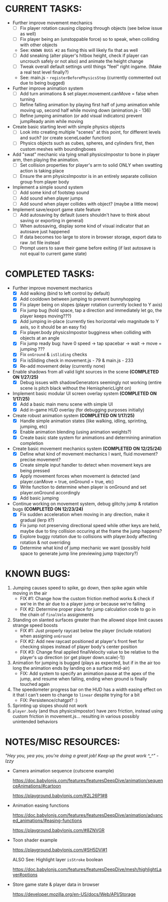 CURRENT TASKS:
===

- Further improve movement mechanics
  - [ ]  Fix player rotation causing clipping through objects (see below issue as well)
  - [ ]  Fix player being an (unstoppable force) so to speak, when colliding with other objects
    - See: `KNOWN BUGS #2` as fixing this will likely fix that as well
  - [ ]  Add sneaking (alter player's hitbox height, check if player can uncrouch safely or not also) and animate the height change
  - [ ]  Tweak overall default settings until things "feel" right ingame. (Make a real test level finally?)
    - See: main.js - `registerBeforePhysicsStep` (currently commented out due to being bugged)
- Further improve animation system
  - [ ]  Add turn animations & set player.movement.canMove = false when turning
  - [ ]  Refine falling animation by playing first half of jump animation while moving up, second half while moving down (animation.js - 136)
  - [ ]  Refine jumping animation (or add visual indicators) prevent jumpReady anim while moving
- Create basic starting level with simple physics objects
  - [ ]  Look into creating multiple "scenes" at this point, for different levels and such? (or create sceneLoader function)
  - [ ]  Physics objects such as cubes, spheres, and cylinders first, then custom meshes with boundingboxes
- Add "swat" mechanic via tying small physicsImpostor to bone in player arm, then playing the animation.
  - [ ]  Set collision properties for player's arm to solid ONLY when swatting action is taking place
  - [ ]  Ensure the arm physicsImpostor is in an entirely separate collision group from player body
- Implement a simple sound system
  - [ ] Add some kind of footstep sound
  - [ ] Add sound when player jumps
  - [ ] Add sound when player collides with object? (maybe a little meow)
- Implement save/export game state feature
  - [ ] Add autosaving by default (users shouldn't have to think about saving or exporting in general)
  - [ ] When autosaving, display some kind of visual indicator that an autosave just happened
  - [ ] If data becomes too large to store in browser storage, export data to raw .txt file instead
  - [ ] Prompt users to save their game before exiting (if last autosave is not equal to current game state)

COMPLETED TASKS:
===

- Further improve movement mechanics
  - [x]  Add walking (bind to left control by default)
  - [x]  Add cooldown between jumping to prevent bunnyhopping
  - [x]  Fix player being on slopes (player rotation currently locked to Y axis)
  - [x]  Fix jump bug (hold space, tap a direction and immediately let go, the player keeps moving???)
  - [x]  Add jumping in-place (currently ties horizontal velo magnitude to Y axis, so it should be an easy fix)
  - [x]  Fix player.body physicsImpostor bugginess when colliding with objects at an angle
  - [x]  Fix jump ready bug: have 0 speed -> tap spacebar -> wait -> move = jumping ???
  - [x]  Fix `onGround` & `isSliding` checks
  - [x]  Fix isSliding check in movement.js - 79 & main.js - 233
  - [x]  Re-add movement delay (currently none)
- Enable shadows from all valid light sources in the scene **(COMPLETED ON 1/27/25)**
  - [x]  Debug issues with shadowGenerators seemingly not working (entire scene is pitch black without the HemisphericLight on)
- Implement basic modular UI screen overlay system **(COMPLETED ON 1/17/25)**
  - [x]  Add a basic main menu scene with simple UI
  - [x]  Add in-game HUD overlay (for debugging purposes initially)
- Create robust animation system **(COMPLETED ON 1/17/25)**
  - [x] Handle simple animation states (like walking, idling, sprinting, jumping, etc)
  - [x] Enable animation blending (using animation weights?)
  - [x] Create basic state system for animations and determining animation completion
- Create basic movement mechanics system **(COMPLETED ON 12/25/24)**
  - [x] Define what kind of movement mechanics I want, fluid movement? precise movement?
  - [x] Create simple input handler to detect when movement keys are being pressed
  - [x] Apply movement forces when movement is detected (and player.canMove = true, onGround = true, etc)
  - [x] Write function to determine when player is onGround and set player.onGround accordingly
  - [x] Add basic jumping
- Continue working on movement system, debug glitchy jump & rotation bugs **(COMPLETED ON 12/23/24)**
  - [x] Fix sudden acceleration when moving in any direction, make it gradual (lerp it?)
  - [x] Fix jump not preserving directional speed while other keys are held, maybe due to tiny collision occuring at the frame the jump happens?
  - [x] Explore buggy rotation due to collisions with player.body affecting rotation & not overriding
  - [x] Determine what kind of jump mechanic we want (possibly hold space to generate jump line previewing jump trajectory?)

KNOWN BUGS:
===

1. Jumping causes speed to spike, go down, then spike again while moving in the air
   - FIX #1: Change how the custom friction method works & check if we're in the air due to a player jump or because we're falling
   - FIX #2: Determine proper place for jump calculation code to go in the chain of `finalVelo` assignments
2. Standing on slanted surfaces greater than the allowed slope limit causes strange speed boosts
   - FIX #1: Just properly raycast below the player (include rotation) when assigning `onGround`
   - FIX #2: Add new raycast positioned at player's front feet for checking slopes instead of player body's center position
   - FIX #3: Change final applied finalVelocity value to be relative to the player's up direction (or get player down.scale(-1))
3. Animation for jumping is bugged (plays as expected, but if in the air too long the animation ends by landing on a surface mid-air)
   - FIX: Add system to specify an animation pause at the apex of the jump, and resume when falling, ending when ground is finally touched again
4. The speedometer progress bar on the HUD has a width easing effect on it that I can't seem to change to `linear` despite trying for a bit
   - FIX: Persistence/chatgpt? :)
5. Sprinting up slopes should not work
6. `player.body` (and thus physicsImpostor) have zero friction, instead using custom friction in movement.js... resulting in various possibly unintended behaviors

NOTES/MISC RESOURCES:
===

*"Hey you, yea you, you're doing a great job! Keep up the great work ^_^" - Izzy*

- Camera animation sequence (cutscene example)

  https://doc.babylonjs.com/features/featuresDeepDive/animation/sequenceAnimations/#cartoon

  https://playground.babylonjs.com/#2L26P1#8

- Animation easing functions

  https://doc.babylonjs.com/features/featuresDeepDive/animation/advanced_animations/#easing-functions

  https://playground.babylonjs.com/#8ZNVGR

- Toon shader example

  https://playground.babylonjs.com/#SH5DVI#1

  ALSO See: Highlight layer `isStroke` boolean

  https://doc.babylonjs.com/features/featuresDeepDive/mesh/highlightLayer#options

- Store game state & player data in browser

  https://developer.mozilla.org/en-US/docs/Web/API/Storage